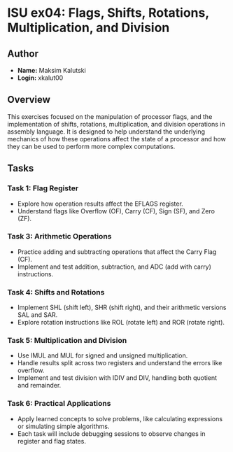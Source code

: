 # ISU ex04: Flags, Shifts, Rotations, Multiplication, and Division

## Author

- **Name:** Maksim Kalutski
- **Login:** xkalut00

## Overview

This exercises focused on the manipulation of processor flags, and the implementation of shifts, rotations,
multiplication, and division operations in assembly language. It is designed to help understand the underlying
mechanics of how these operations affect the state of a processor and how they can be used to perform more complex
computations.

## Tasks

### Task 1: Flag Register

- Explore how operation results affect the EFLAGS register.
- Understand flags like Overflow (OF), Carry (CF), Sign (SF), and Zero (ZF).

### Task 3: Arithmetic Operations

- Practice adding and subtracting operations that affect the Carry Flag (CF).
- Implement and test addition, subtraction, and ADC (add with carry) instructions.

### Task 4: Shifts and Rotations

- Implement SHL (shift left), SHR (shift right), and their arithmetic versions SAL and SAR.
- Explore rotation instructions like ROL (rotate left) and ROR (rotate right).

### Task 5: Multiplication and Division

- Use IMUL and MUL for signed and unsigned multiplication.
- Handle results split across two registers and understand the errors like overflow.
- Implement and test division with IDIV and DIV, handling both quotient and remainder.

### Task 6: Practical Applications

- Apply learned concepts to solve problems, like calculating expressions or simulating simple algorithms.
- Each task will include debugging sessions to observe changes in register and flag states.
